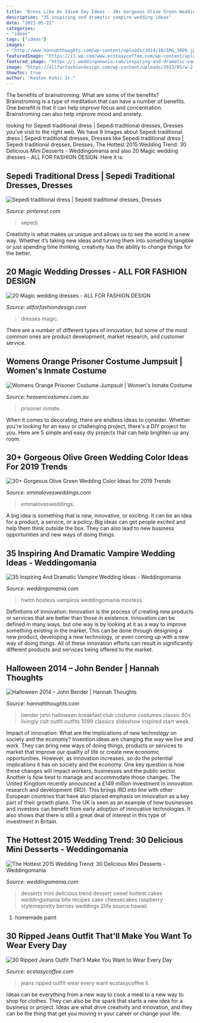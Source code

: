 ```yaml
---
title: "Dress Like An Idiom Day Ideas - 30+ Gorgeous Olive Green Wedding Color Ideas For 2019 Trends"
description: "35 inspiring and dramatic vampire wedding ideas"
date: "2023-05-22"
categories:
- "ideas"
tags: ["ideas"]
images:
- "http://www.hannahthoughts.com/wp-content/uploads/2014/10/IMG_1099.jpg"
featuredImage: "https://i1.wp.com/www.ecstasycoffee.com/wp-content/uploads/2016/09/Light-Color-Ripped-Jeans-Idea.jpg"
featured_image: "https://i.weddingomania.com/inspiring-and-dramatic-vampire-wedding-ideas-26.jpg"
image: "https://allforfashiondesign.com/wp-content/uploads/2013/05/w-2.jpg"
ShowToc: true
author: "Keaton Kuhic Jr."
---
```



The benefits of brainstroming: What are some of the benefits?
Brainstroming is a type of meditation that can have a number of benefits. One benefit is that it can help improve focus and concentration. Brainstroming can also help improve mood and anxiety.

	

		
looking for Sepedi traditional dress | Sepedi traditional dresses, Dresses you've visit to the right web. We have 8 Images about Sepedi traditional dress | Sepedi traditional dresses, Dresses like Sepedi traditional dress | Sepedi traditional dresses, Dresses, The Hottest 2015 Wedding Trend: 30 Delicious Mini Desserts - Weddingomania and also 20 Magic wedding dresses - ALL FOR FASHION DESIGN. Here it is:
		
    
## Sepedi Traditional Dress | Sepedi Traditional Dresses, Dresses

<img loading=lazy src="https://i.pinimg.com/736x/59/34/33/593433deebe2e5b96338fb449e7869df.jpg" onerror="this.onerror=null;this.src='https://tse2.mm.bing.net/th?id=OIP.C9WSHYgOWhsyq1Og4dwI-gHaJ3&amp;pid=15.1';" alt="Sepedi traditional dress | Sepedi traditional dresses, Dresses">

_Source: pinterest.com_

>sepedi. 

	

Creativity is what makes us unique and allows us to see the world in a new way. Whether it’s taking new ideas and turning them into something tangible or just spending time thinking, creativity has the ability to change things for the better.

    
## 20 Magic Wedding Dresses - ALL FOR FASHION DESIGN

<img loading=lazy src="https://allforfashiondesign.com/wp-content/uploads/2013/05/w-2.jpg" onerror="this.onerror=null;this.src='https://tse1.mm.bing.net/th?id=OIP.Vum4wbem_askUgAnHyUJ4wHaKm&amp;pid=15.1';" alt="20 Magic wedding dresses - ALL FOR FASHION DESIGN">

_Source: allforfashiondesign.com_

>dresses magic. 

	

There are a number of different types of innovation, but some of the most common ones are product development, market research, and customer service.

    
## Womens Orange Prisoner Costume Jumpsuit | Women&#039;s Inmate Costume

<img loading=lazy src="https://www.heavencostumes.com.au/media/catalog/product/cache/3ca7c4de79fd9294a778cbfdebc9dde4/l/e/lega-86858-orange-prisoner-jumpsuit-womens-fancy-dress-costume-close-image-2-1200.jpg" onerror="this.onerror=null;this.src='https://tse1.mm.bing.net/th?id=OIP.FgkhvUy_KOAFMB12Ck_P-wHaKA&amp;pid=15.1';" alt="Womens Orange Prisoner Costume Jumpsuit | Women&#039;s Inmate Costume">

_Source: heavencostumes.com.au_

>prisoner inmate. 

	

When it comes to decorating, there are endless ideas to consider. Whether you're looking for an easy or challenging project, there's a DIY project for you. Here are 5 simple and easy diy projects that can help brighten up any room.

    
## 30+ Gorgeous Olive Green Wedding Color Ideas For 2019 Trends

<img loading=lazy src="http://emmalovesweddings.com/wp-content/uploads/2018/10/olive-and-black-winter-woodsy-wedding-color-ideas-1-548x1024.jpg" onerror="this.onerror=null;this.src='https://tse2.mm.bing.net/th?id=OIP.-DrslDV348Ls-K3BpalS9wHaN1&amp;pid=15.1';" alt="30+ Gorgeous Olive Green Wedding Color Ideas for 2019 Trends">

_Source: emmalovesweddings.com_

>emmalovesweddings. 

	

A big idea is something that is new, innovative, or exciting. It can be an idea for a product, a service, or a policy. Big ideas can get people excited and help them think outside the box. They can also lead to new business opportunities and new ways of doing things.

    
## 35 Inspiring And Dramatic Vampire Wedding Ideas - Weddingomania

<img loading=lazy src="https://i.weddingomania.com/inspiring-and-dramatic-vampire-wedding-ideas-26.jpg" onerror="this.onerror=null;this.src='https://tse2.mm.bing.net/th?id=OIP.uijOODu8zpuM-2Z99N1XEgAAAA&amp;pid=15.1';" alt="35 Inspiring And Dramatic Vampire Wedding Ideas - Weddingomania">

_Source: weddingomania.com_

>hwtm hostess vampiros weddingomania mostess. 

	

Definitions of innovation:
Innovation is the process of creating new products or services that are better than those in existence. Innovation can be defined in many ways, but one way is by looking at it as a way to improve something existing in the market. This can be done through designing a new product, developing a new technology, or even coming up with a new way of doing things. All of these innovation efforts can result in significantly different products and services being offered to the market.

    
## Halloween 2014 – John Bender | Hannah Thoughts

<img loading=lazy src="http://www.hannahthoughts.com/wp-content/uploads/2014/10/IMG_1099.jpg" onerror="this.onerror=null;this.src='https://tse2.mm.bing.net/th?id=OIP.wKQ413aaGlNBNzoprQX2jAHaKH&amp;pid=15.1';" alt="Halloween 2014 – John Bender | Hannah Thoughts">

_Source: hannahthoughts.com_

>bender john halloween breakfast club costume costumes classic 80s livingly cult outfit outfits 1099 classics slideshow inspired start week. 

	

Impact of innovation: What are the implications of new technology on society and the economy?
Invention ideas are changing the way we live and work. They can bring new ways of doing things, products or services to market that improve our quality of life or create new economic opportunities. However, as innovation increases, so do the potential implications it has on society and the economy. One key question is how these changes will impact workers, businesses and the public sector. Another is how best to manage and accommodate those changes.
The United Kingdom recently announced a £149 million investment in innovation research and development (IRD). This brings IRD into line with other European countries that have also placed emphasis on innovation as a key part of their growth plans. The UK is seen as an example of how businesses and investors can benefit from early adoption of innovative technologies. It also shows that there is still a great deal of interest in this type of investment in Britain.

    
## The Hottest 2015 Wedding Trend: 30 Delicious Mini Desserts - Weddingomania

<img loading=lazy src="http://i.weddingomania.com/delicious-mini-desserts-24-500x750.jpg" onerror="this.onerror=null;this.src='https://tse2.mm.bing.net/th?id=OIP.HWBkjWjtk0USoG-MdnuMUwHaLH&amp;pid=15.1';" alt="The Hottest 2015 Wedding Trend: 30 Delicious Mini Desserts - Weddingomania">

_Source: weddingomania.com_

>desserts mini delicious trend dessert sweet hottest cakes weddingomania bite recipes cake cheesecakes raspberry stylemepretty berries weddings 2life source hawaii. 

	

1. homemade paint

    
## 30 Ripped Jeans Outfit That&#039;ll Make You Want To Wear Every Day

<img loading=lazy src="https://i1.wp.com/www.ecstasycoffee.com/wp-content/uploads/2016/09/Light-Color-Ripped-Jeans-Idea.jpg" onerror="this.onerror=null;this.src='https://tse3.mm.bing.net/th?id=OIP.hAOxitNyH-4FCHZVsGMwCwHaLH&amp;pid=15.1';" alt="30 Ripped Jeans Outfit That&#039;ll Make You Want to Wear Every Day">

_Source: ecstasycoffee.com_

>jeans ripped outfit wear every want ecstasycoffee ll. 

	

Ideas can be everything from a new way to cook a meal to a new way to shop for clothes. They can also be the spark that starts a new idea for a business or project. Ideas are what drive creativity and innovation, and they can be the thing that get you moving in your career or change your life.

